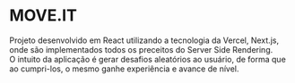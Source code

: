 # MOVE.IT 
Projeto desenvolvido em React utilizando a tecnologia da Vercel, Next.js, onde são implementados todos os preceitos do Server Side Rendering. <br>
O intuito da aplicação é gerar desafios aleatórios ao usuário, de forma que ao cumpri-los, o mesmo ganhe experiência e avance de nível.
